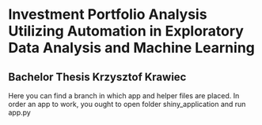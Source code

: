# Investment Portfolio Analysis Utilizing Automation in Exploratory Data Analysis and Machine Learning
## Bachelor Thesis Krzysztof Krawiec
Here you can find a branch in which app and helper files are placed. In order an app to work, you ought to open folder shiny_application and run app.py
